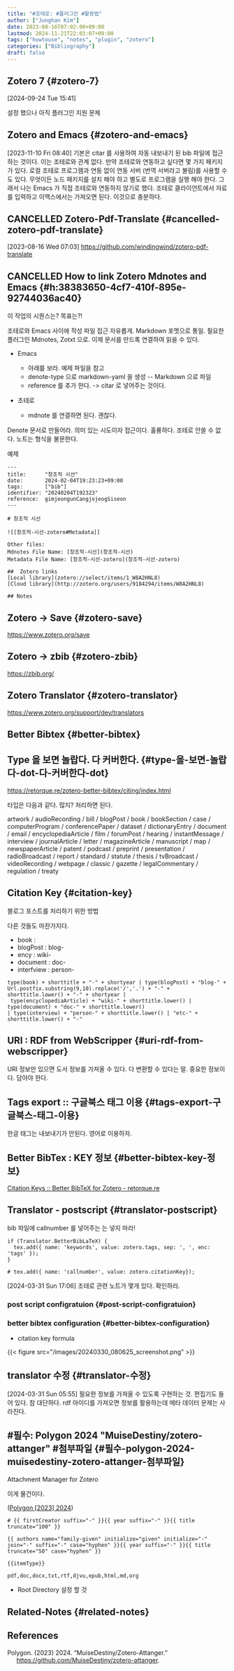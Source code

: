 ```yaml
---
title: "#조테로: #플러그인 #활용법"
author: ["Junghan Kim"]
date: 2023-08-16T07:02:00+09:00
lastmod: 2024-11-21T22:03:07+09:00
tags: ["howtouse", "notes", "plugin", "zotero"]
categories: ["Bibliography"]
draft: false
---
```


## Zotero 7 {#zotero-7}

<span class="timestamp-wrapper"><span class="timestamp">[2024-09-24 Tue 15:41]</span></span>

설정 했으나 아직 플러그인 지원 문제


## Zotero and Emacs {#zotero-and-emacs}

<span class="timestamp-wrapper"><span class="timestamp">[2023-11-10 Fri 08:40] </span></span> 기본은 citar 를 사용하여 자동 내보내기 된 bib 파일에 접근하는 것이다. 이는 조테로와 관계 없다. 만약 조테로와 연동하고 싶다면 몇 가지 패키지가 있다. 로컬 조테로 프로그램과 연동 없이 연동 서버 (번역 서버라고 불림)를 사용할 수도 있다. 무엇이든 노드 패키지를 설치 해야 하고 별도로 프로그램을 실행 해야 한다. 그래서 나는 Emacs 가 직접 조테로와 연동하지 않기로 했다. 조테로 클라이언트에서 자료를 입력하고 이맥스에서는 가져오면 된다. 이것으로 충분하다.


## CANCELLED Zotero-Pdf-Translate {#cancelled-zotero-pdf-translate}

<span class="timestamp-wrapper"><span class="timestamp">[2023-08-16 Wed 07:03]</span></span> <https://github.com/windingwind/zotero-pdf-translate>


## CANCELLED How to link Zotero Mdnotes and Emacs {#h:38383650-4cf7-410f-895e-92744036ac40}

이 작업의 시퀀스는? 목표는?!

조테로와 Emacs 사이에 작성 파일 접근 자유롭게. Markdown 포멧으로 통일. 필요한 플러그인 Mdnotes, Zotxt 으로. 이제 문서를 만드록 연결하여 읽을 수 있다.

-   Emacs
    -   아래를 보라. 예제 파일을 참고
    -   denote-type 으로 markdown-yaml 을 생성 -- Markdown 으로 파일
    -   reference 를 추가 한다. -&gt; citar 로 넣어주는 것이다.

-   조테로
    -   mdnote 를 연결하면 된다. 괜찮다.

Denote 문서로 만들어라. 의미 있는 시도이자 접근이다. 훌륭하다. 조테로 안쓸 수 없다. 노트는 형식을 불문한다.

예제

```text
---
title:      "창조적 시선"
date:       2024-02-04T19:23:23+09:00
tags:       ["bib"]
identifier: "20240204T192323"
reference:  gimjeongunCangjojeogSiseon
---

# 창조적 시선

![[창조적-시선-zotero#Metadata]]

Other files:
Mdnotes File Name: [창조적-시선](창조적-시선)
Metadata File Name: [창조적-시선-zotero](창조적-시선-zotero)

##  Zotero links
[Local library](zotero://select/items/1_W8A2HNL8)
[Cloud library](http://zotero.org/users/9184294/items/W8A2HNL8)

## Notes
```


## Zotero -&gt; Save {#zotero-save}

<https://www.zotero.org/save>


## Zotero -&gt; zbib {#zotero-zbib}

<https://zbib.org/>


## Zotero Translator {#zotero-translator}

<https://www.zotero.org/support/dev/translators>


## Better Bibtex {#better-bibtex}


## Type 을 보면 놀랍다. 다 커버한다. {#type-을-보면-놀랍다-dot-다-커버한다-dot}

<https://retorque.re/zotero-better-bibtex/citing/index.html>

타입은 다음과 같다. 많지? 처리하면 된다.

artwork / audioRecording / bill / blogPost / book / bookSection / case / computerProgram / conferencePaper / dataset / dictionaryEntry / document / email / encyclopediaArticle / film / forumPost / hearing / instantMessage / interview / journalArticle / letter / magazineArticle / manuscript / map / newspaperArticle / patent / podcast / preprint / presentation / radioBroadcast / report / standard / statute / thesis / tvBroadcast / videoRecording / webpage / classic / gazette / legalCommentary / regulation / treaty


## Citation Key {#citation-key}

블로그 포스트를 처리하기 위한 방법

다른 것들도 마찬가지다.

-   book :
-   blogPost : blog-
-   ency : wiki-
-   document : doc-
-   interfview : person-

<!--listend-->

```text
type(book) + shorttitle + "-" + shortyear | type(blogPost) + "blog-" + Url.postfix.substring(9,10).replace('/','.') + "-" + shorttitle.lower() + "-" + shortyear |
 type(encyclopediaArticle) + "wiki-" + shorttitle.lower() | type(document) + "doc-" + shorttitle.lower()
| type(interview) + "person-" + shorttitle.lower() | "etc-" + shorttitle.lower() + "-"
```


## URI : RDF from WebScripper {#uri-rdf-from-webscripper}

URI 정보만 있으면 도서 정보를 가져올 수 있다. 다 변환할 수 있다는 말. 중요한 정보이다. 담아야 한다.


## Tags export :: 구글북스 태그 이용 {#tags-export-구글북스-태그-이용}

한글 태그는 내보내기가 안된다. 영어로 이용하자.


## Better BibTex : KEY 정보 {#better-bibtex-key-정보}

[Citation Keys :: Better BibTeX for Zotero - retorque.re](https://retorque.re/zotero-better-bibtex/citing/index.html)


## Translator - postscript {#translator-postscript}

bib 파일에 callnumber 를 넣어주는 는 넣지 마라!

```text
if (Translator.BetterBibLaTeX) {
  tex.add({ name: 'keywords', value: zotero.tags, sep: ', ', enc: 'tags' });
}

# tex.add({ name: 'callnumber', value: zotero.citationKey});
```

<span class="timestamp-wrapper"><span class="timestamp">[2024-03-31 Sun 17:06] </span></span> 조테로 관련 노트가 몇개 있다. 확인하라.


### post script configratuion {#post-script-configratuion}


### better bibtex configuration {#better-bibtex-configuration}

-   citation key formula

{{< figure src="/images/20240330_080625_screenshot.png" >}}


## translator 수정 {#translator-수정}

<span class="timestamp-wrapper"><span class="timestamp">[2024-03-31 Sun 05:55] </span></span> 필요한 정보를 가져올 수 있도록 구현하는 것. 편집기도 들어 있다. 참 대단하다. rdf 아이디를 가져오면 정보를 활용하는데 메타 데이터 문제는 사라진다.


## #필수: Polygon 2024 "MuiseDestiny/zotero-attanger"  #첨부파일 {#필수-polygon-2024-muisedestiny-zotero-attanger-첨부파일}

Attachment Manager for Zotero

이게 물건이다.

(<a href="#citeproc_bib_item_1">Polygon [2023] 2024</a>)

```text
# {{ firstCreator suffix="-" }}{{ year suffix="-" }}{{ title truncate="100" }}

{{ authors name="family-given" initialize="given" initialize="-" join="-" suffix="-" case="hyphen" }}{{ year suffix="-" }}{{ title truncate="50" case="hyphen" }}

{{itemType}}

pdf,doc,docx,txt,rtf,djvu,epub,html,md,org
```

-   Root Directory 설정 할 것


## Related-Notes {#related-notes}

## References

<style>.csl-entry{text-indent: -1.5em; margin-left: 1.5em;}</style><div class="csl-bib-body">
  <div class="csl-entry"><a id="citeproc_bib_item_1"></a>Polygon. (2023) 2024. “MuiseDestiny/Zotero-Attanger.” <a href="https://github.com/MuiseDestiny/zotero-attanger">https://github.com/MuiseDestiny/zotero-attanger</a>.</div>
</div>
